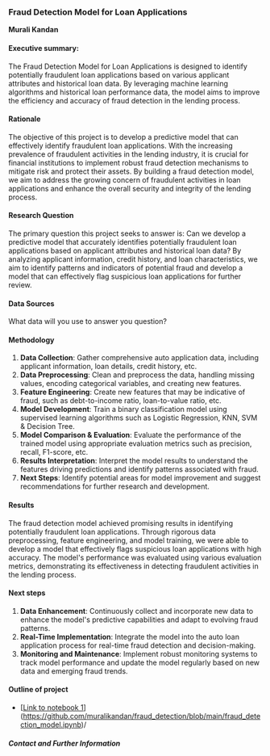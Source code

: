 ### Fraud Detection Model for Loan Applications

**Murali Kandan**

#### Executive summary:
The Fraud Detection Model for Loan Applications is designed to identify potentially fraudulent loan applications based on various applicant attributes and historical loan data. By leveraging machine learning algorithms and historical loan performance data, the model aims to improve the efficiency and accuracy of fraud detection in the lending process.

#### Rationale
The objective of this project is to develop a predictive model that can effectively identify fraudulent loan applications. With the increasing prevalence of fraudulent activities in the lending industry, it is crucial for financial institutions to implement robust fraud detection mechanisms to mitigate risk and protect their assets. By building a fraud detection model, we aim to address the growing concern of fraudulent activities in loan applications and enhance the overall security and integrity of the lending process.

#### Research Question
The primary question this project seeks to answer is: Can we develop a predictive model that accurately identifies potentially fraudulent loan applications based on applicant attributes and historical loan data? By analyzing applicant information, credit history, and loan characteristics, we aim to identify patterns and indicators of potential fraud and develop a model that can effectively flag suspicious loan applications for further review.

#### Data Sources
What data will you use to answer you question?

#### Methodology
1. **Data Collection**: Gather comprehensive auto application data, including applicant information, loan details, credit history, etc.
2. **Data Preprocessing**: Clean and preprocess the data, handling missing values, encoding categorical variables, and creating new features.
3. **Feature Engineering**: Create new features that may be indicative of fraud, such as debt-to-income ratio, loan-to-value ratio, etc.
4. **Model Development**: Train a binary classification model using supervised learning algorithms such as Logistic Regression, KNN, SVM & Decision Tree.
5. **Model Comparison & Evaluation**: Evaluate the performance of the trained model using appropriate evaluation metrics such as precision, recall, F1-score, etc.
6. **Results Interpretation**: Interpret the model results to understand the features driving predictions and identify patterns associated with fraud.
7. **Next Steps**: Identify potential areas for model improvement and suggest recommendations for further research and development.

#### Results
The fraud detection model achieved promising results in identifying potentially fraudulent loan applications. Through rigorous data preprocessing, feature engineering, and model training, we were able to develop a model that effectively flags suspicious loan applications with high accuracy. The model's performance was evaluated using various evaluation metrics, demonstrating its effectiveness in detecting fraudulent activities in the lending process.

#### Next steps
1. **Data Enhancement**: Continuously collect and incorporate new data to enhance the model's predictive capabilities and adapt to evolving fraud patterns.
2. **Real-Time Implementation**: Integrate the model into the auto loan application process for real-time fraud detection and decision-making.
3. **Monitoring and Maintenance**: Implement robust monitoring systems to track model performance and update the model regularly based on new data and emerging fraud trends.

#### Outline of project

- [[Link to notebook 1]()](https://github.com/muralikandan/fraud_detection/blob/main/fraud_detection_model.ipynb)/


##### Contact and Further Information

